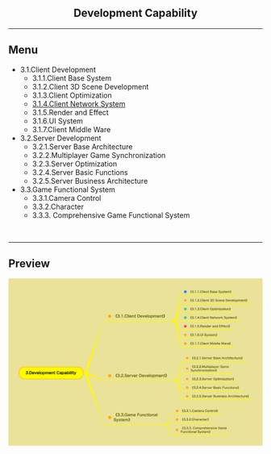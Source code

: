 <h2 align="center">Development Capability</h2>

----


## Menu
<!--
* [3.1.客户端产品研发](3.1.客户端产品研发.md)
    * [⭕ 3.1.1.客户端底层通用系统](3.1.1.客户端底层通用系统.md)
    * [3.1.2.客户端3D场景开发](3.1.2.客户端3D场景开发.md)
    * [⭕ 3.1.3.客户端优化](3.1.3.客户端优化.md)
    * [⭕ 3.1.4.客户端网络系统](3.1.4.客户端网络系统.md)
    * [3.1.5.效果与表现](3.1.5.效果与表现.md)
    * [3.1.6.UI系统](3.1.6.UI系统.md)
    * [3.1.7.客户端中间件](3.1.7.客户端中间件.md)
* [3.2.服务端产品研发](3.2.服务端产品研发.md)
    * [⭕ 3.2.1.服务端底层架构](3.2.1.服务端底层架构.md)
    * [3.2.2.网游网络同步](3.2.2.网游网络同步.md)
    * [3.2.3.服务端优化](3.2.3.服务端优化.md)
    * [3.2.4.服务端基础功能](3.2.4.服务端基础功能.md)
    * [⭕ 3.2.5.服务端业务架构](3.2.5.服务端业务架构.md)
* [3.3.业务层功能](3.3.业务层功能.md)
  * [⭕ 3.3.1.摄像机控制](3.3.1.摄像机控制.md)
  * [3.3.2.角色](3.3.2.角色.md)
  * [3.3.3.综合业务层功能](3.3.3.综合业务层功能.md)
-->
* 3.1.Client Development
    * 3.1.1.Client Base System
    * 3.1.2.Client 3D Scene Development
    * 3.1.3.Client Optimization
    * [3.1.4.Client Network System](3.1.4.Client%20Network%20System.md)
    * 3.1.5.Render and Effect
    * 3.1.6.UI System
    * 3.1.7.Client Middle Ware
* 3.2.Server Development
    * 3.2.1.Server Base Architecture
    * 3.2.2.Multiplayer Game Synchronization
    * 3.2.3.Server Optimization
    * 3.2.4.Server Basic Functions
    * 3.2.5.Server Business Architecture
* 3.3.Game Functional System
    * 3.3.1.Camera Control
    * 3.3.2.Character
    * 3.3.3. Comprehensive Game Functional System

<br/>

----

## Preview
![Image loading...](../../overview/3.Development%20Capability.png)



